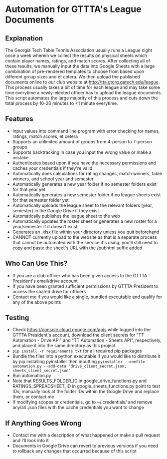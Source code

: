 # Automation for GTTTA's League Documents

## Explanation
The Georgia Tech Table Tennis Association usually runs a League night once a week wherein we collect the results on physical sheets which
contain player names, ratings, and match scores. After collecting all of these results, we manually input the data into Google Sheets with
a large combination of pre-rendered templates to choose from based upon different group sizes and et cetera. We then upload the published
documents online to our club website at http://tta.gtorg.gatech.edu/league. This process usually takes a bit of time for each league and
may take some time everytime a newly-elected officer has to upload the league documents. This script automates the large majority of this
process and cuts down the total process by 10-20 minutes to <1 minute everytime.

## Features
* Input values into command line program with error checking for names, ratings, match scores, et cetera
* Supports an unlimited amount of groups from 4-person to 7-person groups
* Supports backtracking in case you input the wrong value or make a mistake
* Authenticates based upon if you have the necessary permissions and caches your credentials if they're valid
* Automatically does calculations for rating changes, match winners, table winners, and school year and semester
* Automatically generates a new year folder if no semester folders exist for that year yet
* Automatically generates a new semester folder if no league sheets exist for that semester folder yet
* Automatically uploads the league sheet to the relevant folders (year, semester) in the Google Drive if they exist
* Automatically publishes the league sheet to the web
* Automatically updates the roster sheet or generates a new roster for a year/semester if it doesn't exist
* Generates an .xlsx file within your directory unless you quit beforehand
* CANNOT currently upload to the website as that is a separate process that cannot be automated with the service it's using; you'll
still need to copy and paste the sheet's URL with the /pubhtml suffix added

## Who Can Use This?
* If you are a club officer who has been given access to the GTTTA President's email/drive account
* If you have been granted sufficient permissions by GTTTA President to access the shared drive for officers
* Contact me if you would like a single, bundled executable and qualify for any of the above points

## Testing
* Check https://console.cloud.google.com/apis while logged into the GTTTA President's account, download the client secrets for "TT
Automation - Drive API" and "TT Automation - Sheets API", respectively, and place it into the same directory as this project
* `pip install -r requirements.txt` for all required pip packages
* Bundle the files into a python executable if you would like to distribute it by pip installing pyinstaller then inputting
`pyinstaller --onefile automation.py --add-data "drive_client_secret.json; sheets_client_secret.json"`
* Run automation.py
* Note that RESULTS_FOLDER_ID in google_drive_functions.py and RATINGS_SPREADSHEET_ID in google_sheets_functions.py point to test IDs;
manually look at the folder IDs within the Google Drive and replace them, or contact me
* If modifying scopes or credentials, go to ~/.credentials/ and remove any/all .json files with the cache credentials you want to change

## If Anything  Goes Wrong
* Contact me with a description of what happened or make a pull request and I'll look into it
* Documents in Google Drive can revert to previous versions if you need to rollback any changes that occurred because of this script
